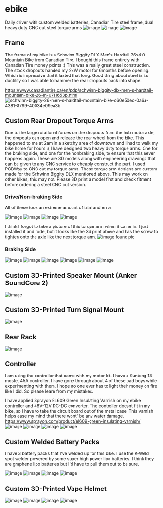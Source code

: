 # ebike
Daily driver with custom welded batteries, Canadian Tire steel frame, dual heavy duty CNC cut steel torque arms
![image](https://github.com/user-attachments/assets/837b507d-c876-4782-8b94-46c00d1a88e1)
![image](https://github.com/user-attachments/assets/5e608b7f-b422-43d9-998d-06add47730eb)
![image](https://github.com/user-attachments/assets/cf414f29-38fd-4d8e-8b05-7b78d9297d4f)




## Frame
The frame of my bike is a Schwinn Biggity DLX Men's Hardtail 26x4.0 Mountain Bike from Canadian Tire. I bought this frame entirely with Canadian Tire money points :)
This was a really great steel construction. The stock dropouts handed my 2kW motor for 6months before opening. Which is impressive that it lasted that long. Good thing about steel is its ductility so I was able to hammer the rear dropouts back into shape.

https://www.canadiantire.ca/en/pdp/schwinn-biggity-dlx-men-s-hardtail-mountain-bike-26-in-0711653p.html
![schwinn-biggity-26-men-s-hardtail-mountain-bike-c60e50ec-0a6a-4381-8799-40034e09ea3b](https://github.com/user-attachments/assets/266addf8-5600-47bf-a87e-f742a66287fc)

## Custom Rear Dropout Torque Arms
Due to the large rotational forces on the dropouts from the hub motor axle, the dropouts can open and release the rear wheel from the bike. This happened to me at 2am in a sketchy area of downtown and I had to walk my bike home for hours :( 
I have designed two heavy duty torque arms. One for the braking side, and one for the nonbraking side, to ensure that this never happens again. These are 3D models along with engineering drawings that can be given to any CNC service to cheaply construct the part. I used PCBWay to CNC cut my torque arms.
These torque arm designs are custom made for the Schwinn Biggity DLX mentioned above. This may work on other bikes, this may not. Please 3D print a model first and check fitment before ordering a steel CNC cut version.

### Drive/Non-braking Side
All of these took an extreme amount of trial and error

![image](https://github.com/user-attachments/assets/5281e5a9-bfd0-4755-b503-f1f75315ab9b)
![image](https://github.com/user-attachments/assets/6d432858-6ed6-471a-9ca7-47999eda8d50)
![image](https://github.com/user-attachments/assets/2d9c44f5-16d7-4dad-b670-30ebe2ec7ca1)
![image](https://github.com/user-attachments/assets/826d53b8-6f7e-460f-b45d-96c51279b1c3)

I think I forgot to take a picture of this torque arm when it came in. I just installed it and rode, but it looks like the 3d print above and has the screw to tighten onto the axle like the next torque arm.
![image](https://github.com/user-attachments/assets/e5b9f639-fb4a-454c-8f2d-aebf9231d592)
found pic

### Braking Side
![image](https://github.com/user-attachments/assets/aeeaf2fe-5f49-4436-977d-50b636964eac)
![image](https://github.com/user-attachments/assets/4d570c6a-062b-454b-b80f-18ec1ccbfb9e)
![image](https://github.com/user-attachments/assets/04f6afa5-dfe4-4579-8175-1810bb0c00a6)
![image](https://github.com/user-attachments/assets/73a81868-e900-4f54-ad16-8168a1f577cf)
![image](https://github.com/user-attachments/assets/ea2ed51f-1a26-4252-80c9-63f1035aacfd)
![image](https://github.com/user-attachments/assets/d4e5eb87-59d6-4701-806a-e10481dab340)

## Custom 3D-Printed Speaker Mount (Anker SoundCore 2)

![image](https://github.com/user-attachments/assets/54914287-5c0e-4ce3-a911-b35e8a828e70)


## Custom 3D-Printed Turn Signal Mount

![image](https://github.com/user-attachments/assets/8f883299-7473-48ae-9db4-b029572e9733)


## Rear Rack

![image](https://github.com/user-attachments/assets/db28d56a-40a0-4189-8133-e52fdd034ded)


## Controller

I am using the controller that came with my motor kit. I have a Kunteng 18 mosfet 45A controller. I have gone through about 4 of these bad boys while experimenting with them. I hope no one ever has to light their money on fire like I did. So please learn from my mistakes. 

I have applied Sprayon EL609 Green Insulating Varnish on my ebike controller and 48V-12V DC-DC converter. The controller doesnt fit in my bike, so I have to take the circuit board out of the metal case. This varnish helps ease my mind that there wont' be any water damage.
https://www.sprayon.com/product/el609-green-insulating-varnish/
![image](https://github.com/user-attachments/assets/8fa8c018-1483-4d1d-afa3-4766dcb05994)
![image](https://github.com/user-attachments/assets/a893240e-cc48-49d6-afb8-ec0685bd9533)
![image](https://github.com/user-attachments/assets/f9804b2b-d3bb-4dd0-a188-7e34d2c0d43c)
![image](https://github.com/user-attachments/assets/00d41552-d6f8-4273-818d-9a2818a8da53)


## Custom Welded Battery Packs

I have 3 battery packs that I've welded up for this bike. I use the K-Weld spot welder powered by some super high power lipo batteries. I think they are graphene lipo batteries but I'd have to pull them out to be sure.

![image](https://github.com/user-attachments/assets/a9a5d567-7ca7-4f04-8d06-b8c5ac212327)
![image](https://github.com/user-attachments/assets/894e2560-50d1-44ad-a4ca-ef32e1ec5560)
![image](https://github.com/user-attachments/assets/cac6f47f-1fdb-4cbd-b68c-5165def0d34d)
![image](https://github.com/user-attachments/assets/ba8ff719-5705-4302-92fd-9d8c39b4ef0e)





## Custom 3D-Printed Vape Helmet 

![image](https://github.com/user-attachments/assets/e7d39360-7680-4962-8ec7-15c449ffae2f)
![image](https://github.com/user-attachments/assets/d13a400a-036f-4d13-9d7e-18a7c2e3f1f2)
![image](https://github.com/user-attachments/assets/df84738e-d66a-47c6-8147-e081fa5f801f)
![image](https://github.com/user-attachments/assets/eee68628-e774-4608-998f-de6553462bea)

